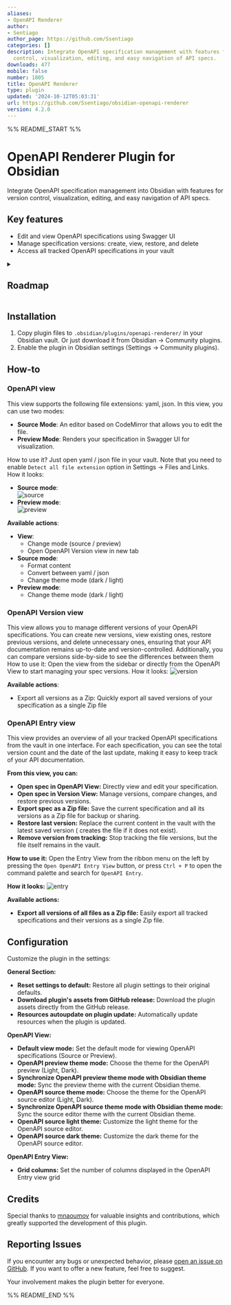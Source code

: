 ```yaml
---
aliases:
- OpenAPI Renderer
author:
- Sentiago
author_page: https://github.com/Ssentiago
categories: []
description: Integrate OpenAPI specification management with features for version
  control, visualization, editing, and easy navigation of API specs.
downloads: 477
mobile: false
number: 1805
title: OpenAPI Renderer
type: plugin
updated: '2024-10-12T05:03:31'
url: https://github.com/Ssentiago/obsidian-openapi-renderer
version: 4.2.0
---
```


%% README_START %%

# OpenAPI Renderer Plugin for Obsidian

Integrate OpenAPI specification management into Obsidian with features for version control,
visualization, editing, and easy navigation of API specs.

## Key features

- Edit and view OpenAPI specifications using Swagger UI
- Manage specification versions: create, view, restore, and delete
- Access all tracked OpenAPI specifications in your vault

<details>
  <summary><h2>Roadmap</h2></summary>

  - Enhance Version and Entry views  
 <s> Enhancing views with new features and improvements</s>  
  <s>Adding support for $ref links~</s>

</details>

## Installation

1. Copy plugin files to `.obsidian/plugins/openapi-renderer/` in your Obsidian vault. Or just
   download it from Obsidian -> Community plugins.
2. Enable the plugin in Obsidian settings (Settings → Community plugins).

## How-to

### OpenAPI view

This view supports the following file extensions: yaml, json.
In this view, you can use two modes:

- **Source Mode**: An editor based on CodeMirror that allows you to edit the file.
- **Preview Mode**: Renders your specification in Swagger UI for visualization.

How to use it? Just open yaml / json file in your vault. Note that you need to enable `Detect
all file extension` option in Settings -> Files and Links.  
How it looks:

- **Source mode**:  
  ![source](https://github.com/user-attachments/assets/d6e74610-6df6-49f6-8f4c-e28df1f92329)
- **Preview mode**:  
  ![preview](https://github.com/user-attachments/assets/526a9347-353c-4e6f-b004-eb9455f0da70)

**Available actions**:

- **View**:
    - Change mode (source / preview)
    - Open OpenAPI Version view in new tab
- **Source mode**:
    - Format content
    - Convert between yaml / json
    - Change theme mode (dark / light)
- **Preview mode**:
    - Change theme mode (dark / light)

### OpenAPI Version view

This view allows you to manage different versions of your OpenAPI specifications. You can create new
versions, view existing ones, restore previous versions, and delete unnecessary ones, ensuring that
your API documentation remains up-to-date and version-controlled. Additionally, you can compare
versions side-by-side to see the differences between them
How to use it: Open the view from the sidebar or directly from the OpenAPI View to start managing
your spec versions.
How it looks:
![version](https://github.com/user-attachments/assets/523016f1-243d-4119-9f84-b3960c467c66)

**Available actions**:

- Export all versions as a Zip: Quickly export all saved versions of your specification as a single
  Zip file

### OpenAPI Entry view

This view provides an overview of all your tracked OpenAPI specifications from the vault in one
interface. For each specification, you can see the total version count and the date of the last
update, making it easy to keep track of your API documentation.

**From this view, you can:**

- **Open spec in OpenAPI View:** Directly view and edit your specification.
- **Open spec in Version View:** Manage versions, compare changes, and restore previous versions.
- **Export spec as a Zip file:** Save the current specification and all its versions as a Zip file
  for backup or sharing.
- **Restore last version:** Replace the current content in the vault with the latest saved version (
  creates the file if it does not exist).
- **Remove version from tracking:** Stop tracking the file versions, but the file itself remains in
  the vault.

**How to use it:** Open the Entry View from the ribbon menu on the left by pressing
the `Open OpenAPI Entry View` button, or press `Ctrl + P` to open the command palette and search
for `OpenAPI Entry`.

**How it looks:**
![entry](https://github.com/user-attachments/assets/64db46f5-b631-422e-a53b-597de37fb1e0)

**Available actions:**

- **Export all versions of all files as a Zip file:** Easily export all tracked specifications and
  their versions as a single Zip file.

## Configuration

Customize the plugin in the settings:

**General Section:**

- **Reset settings to default:** Restore all plugin settings to their original defaults.
- **Download plugin's assets from GitHub release:** Download the plugin assets directly from the
  GitHub release.
- **Resources autoupdate on plugin update:** Automatically update resources when the plugin is
  updated.

**OpenAPI View:**

- **Default view mode:** Set the default mode for viewing OpenAPI specifications (Source or
  Preview).
- **OpenAPI preview theme mode:** Choose the theme for the OpenAPI preview (Light, Dark).
- **Synchronize OpenAPI preview theme mode with Obsidian theme mode:** Sync the preview theme with
  the current Obsidian theme.
- **OpenAPI source theme mode:** Choose the theme for the OpenAPI source editor (Light, Dark).
- **Synchronize OpenAPI source theme mode with Obsidian theme mode:** Sync the source editor theme
  with the current Obsidian theme.
- **OpenAPI source light theme:** Customize the light theme for the OpenAPI source editor.
- **OpenAPI source dark theme:** Customize the dark theme for the OpenAPI source editor.

**OpenAPI Entry View:**

- **Grid columns:** Set the number of columns displayed in the OpenAPI Entry view grid

## Credits

Special thanks to [mnaoumov](https://github.com/mnaoumov/) for valuable insights and contributions, which greatly supported the development of this plugin.

## Reporting Issues

If you encounter any bugs or unexpected behavior, please [open an issue on GitHub](https://github.com/ssentiago/openapi-renderer/issues). If you want to offer a new feature, feel free to suggest.

Your involvement makes the plugin better for everyone.



%% README_END %%